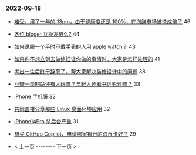 ### 2022-09-18 
- [难受，用了一年的 13pm，由于健康度还是 100%，在海鲜市场被说成骗子](https://www.v2ex.com/t/881004) 46
- [各位 bloger 互换友链么?](https://www.v2ex.com/t/880945) 44
- [如何说服一个平时不戴手表的人用 apple watch？](https://www.v2ex.com/t/880950) 43
- [如果你不想立刻去做媳妇让你做的事情时，大家是怎样处理的](https://www.v2ex.com/t/880897) 41
- [考出一注后终于辞职了，帮大家解决装修设计中的问题](https://www.v2ex.com/t/880894) 38
- [豆瓣一类网站还有人玩嘛？年轻人还看书评影评嘛？](https://www.v2ex.com/t/880990) 33
- [iPhone 手机膜](https://www.v2ex.com/t/880975) 32
- [共同盖楼分享那些 Linux 桌面环境应用](https://www.v2ex.com/t/880985) 32
- [iPhone14Pro 杀后台严重](https://www.v2ex.com/t/880914) 31
- [想买 GitHub Copilot，申请哪家银行的双币卡好？](https://www.v2ex.com/t/880961) 29 

- [ < 上一页 ](https://github.com/able8/v2ex-hot-record/blob/master/2022-09-17.md) -------- [ 下一页 > ](https://github.com/able8/v2ex-hot-record/blob/master/2022-09-19.md)
